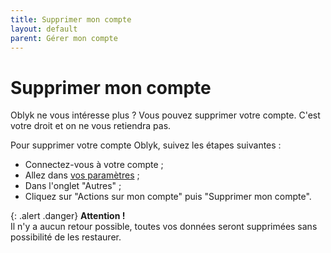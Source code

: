 ```yaml
---
title: Supprimer mon compte
layout: default
parent: Gérer mon compte
---
```


# Supprimer mon compte

Oblyk ne vous intéresse plus ? Vous pouvez supprimer votre compte. C'est votre droit et on ne vous retiendra pas.

Pour supprimer votre compte Oblyk, suivez les étapes suivantes :
- Connectez-vous à votre compte ;
- Allez dans [vos paramètres] ;
- Dans l'onglet "Autres" ;
- Cliquez sur "Actions sur mon compte" puis "Supprimer mon compte".

{: .alert .danger}
**Attention !**  
Il n'y a aucun retour possible, toutes vos données seront supprimées sans possibilité de les restaurer.

[vos paramètres]: /docs/gerer-mon-compte/mes-parametres.md